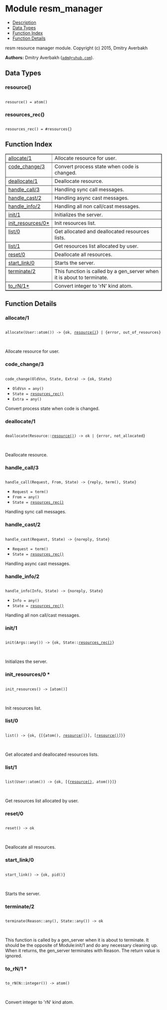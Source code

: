 

# Module resm_manager #
* [Description](#description)
* [Data Types](#types)
* [Function Index](#index)
* [Function Details](#functions)



resm resource manager module.
Copyright (c) 2015, Dmitry Averbakh

__Authors:__ Dmitry Averbakh ([`adm@ruhub.com`](mailto:adm@ruhub.com)).

<a name="types"></a>

## Data Types ##




### <a name="type-resource">resource()</a> ###



<pre><code>
resource() = atom()
</code></pre>





### <a name="type-resources_rec">resources_rec()</a> ###



<pre><code>
resources_rec() = #resources{}
</code></pre>


<a name="index"></a>

## Function Index ##


<table width="100%" border="1" cellspacing="0" cellpadding="2" summary="function index"><tr><td valign="top"><a href="#allocate-1">allocate/1</a></td><td>
Allocate resource for user.</td></tr><tr><td valign="top"><a href="#code_change-3">code_change/3</a></td><td>
Convert process state when code is changed.</td></tr><tr><td valign="top"><a href="#deallocate-1">deallocate/1</a></td><td>
Deallocate resource.</td></tr><tr><td valign="top"><a href="#handle_call-3">handle_call/3</a></td><td>
Handling sync call messages.</td></tr><tr><td valign="top"><a href="#handle_cast-2">handle_cast/2</a></td><td>
Handling async cast messages.</td></tr><tr><td valign="top"><a href="#handle_info-2">handle_info/2</a></td><td>
Handling all non call/cast messages.</td></tr><tr><td valign="top"><a href="#init-1">init/1</a></td><td>
Initializes the server.</td></tr><tr><td valign="top"><a href="#init_resources-0">init_resources/0*</a></td><td>
Init resources list.</td></tr><tr><td valign="top"><a href="#list-0">list/0</a></td><td>
Get allocated and deallocated resources lists.</td></tr><tr><td valign="top"><a href="#list-1">list/1</a></td><td>
Get resources list allocated by user.</td></tr><tr><td valign="top"><a href="#reset-0">reset/0</a></td><td>
Deallocate all resources.</td></tr><tr><td valign="top"><a href="#start_link-0">start_link/0</a></td><td>
Starts the server.</td></tr><tr><td valign="top"><a href="#terminate-2">terminate/2</a></td><td>
This function is called by a gen_server when it is about to terminate.</td></tr><tr><td valign="top"><a href="#to_rN-1">to_rN/1*</a></td><td>
Convert integer to 'rN' kind atom.</td></tr></table>


<a name="functions"></a>

## Function Details ##

<a name="allocate-1"></a>

### allocate/1 ###


<pre><code>
allocate(User::atom()) -&gt; {ok, <a href="#type-resource">resource()</a>} | {error, out_of_resources}
</code></pre>
<br />


Allocate resource for user.
<a name="code_change-3"></a>

### code_change/3 ###


<pre><code>
code_change(OldVsn, State, Extra) -&gt; {ok, State}
</code></pre>

<ul class="definitions"><li><code>OldVsn = any()</code></li><li><code>State = <a href="#type-resources_rec">resources_rec()</a></code></li><li><code>Extra = any()</code></li></ul>


Convert process state when code is changed.
<a name="deallocate-1"></a>

### deallocate/1 ###


<pre><code>
deallocate(Resource::<a href="#type-resource">resource()</a>) -&gt; ok | {error, not_allocated}
</code></pre>
<br />


Deallocate resource.
<a name="handle_call-3"></a>

### handle_call/3 ###


<pre><code>
handle_call(Request, From, State) -&gt; {reply, term(), State}
</code></pre>

<ul class="definitions"><li><code>Request = term()</code></li><li><code>From = any()</code></li><li><code>State = <a href="#type-resources_rec">resources_rec()</a></code></li></ul>


Handling sync call messages.
<a name="handle_cast-2"></a>

### handle_cast/2 ###


<pre><code>
handle_cast(Request, State) -&gt; {noreply, State}
</code></pre>

<ul class="definitions"><li><code>Request = term()</code></li><li><code>State = <a href="#type-resources_rec">resources_rec()</a></code></li></ul>


Handling async cast messages.
<a name="handle_info-2"></a>

### handle_info/2 ###


<pre><code>
handle_info(Info, State) -&gt; {noreply, State}
</code></pre>

<ul class="definitions"><li><code>Info = any()</code></li><li><code>State = <a href="#type-resources_rec">resources_rec()</a></code></li></ul>


Handling all non call/cast messages.
<a name="init-1"></a>

### init/1 ###


<pre><code>
init(Args::any()) -&gt; {ok, State::<a href="#type-resources_rec">resources_rec()</a>}
</code></pre>
<br />


Initializes the server.
<a name="init_resources-0"></a>

### init_resources/0 * ###


<pre><code>
init_resources() -&gt; [atom()]
</code></pre>
<br />


Init resources list.
<a name="list-0"></a>

### list/0 ###


<pre><code>
list() -&gt; {ok, {[{atom(), <a href="#type-resource">resource()</a>}], [<a href="#type-resource">resource()</a>]}}
</code></pre>
<br />


Get allocated and deallocated resources lists.
<a name="list-1"></a>

### list/1 ###


<pre><code>
list(User::atom()) -&gt; {ok, [{<a href="#type-resource">resource()</a>, atom()}]}
</code></pre>
<br />


Get resources list allocated by user.
<a name="reset-0"></a>

### reset/0 ###


<pre><code>
reset() -&gt; ok
</code></pre>
<br />


Deallocate all resources.
<a name="start_link-0"></a>

### start_link/0 ###


<pre><code>
start_link() -&gt; {ok, pid()}
</code></pre>
<br />


Starts the server.
<a name="terminate-2"></a>

### terminate/2 ###


<pre><code>
terminate(Reason::any(), State::any()) -&gt; ok
</code></pre>
<br />


This function is called by a gen_server when it is about to terminate. It should be the opposite of Module:init/1
and do any necessary cleaning up. When it returns, the gen_server terminates with Reason. The return value is
ignored.
<a name="to_rN-1"></a>

### to_rN/1 * ###


<pre><code>
to_rN(N::integer()) -&gt; atom()
</code></pre>
<br />


Convert integer to 'rN' kind atom.
